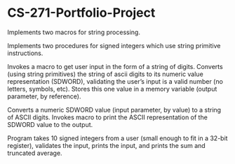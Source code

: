 # CS-271-Portfolio-Project

Implements two macros for string processing.

Implements two procedures for signed integers which use string primitive instructions. 

Invokes a macro to get user input in the form of a string of digits. Converts (using string primitives) the string of ascii digits to its numeric value representation (SDWORD), validating the user’s input is a valid number (no letters, symbols, etc). Stores this one value in a memory variable (output parameter, by reference). 

Converts a numeric SDWORD value (input parameter, by value) to a string of ASCII digits. Invokes macro to print the ASCII representation of the SDWORD value to the output.

Program takes 10 signed integers from a user (small enough to fit in a 32-bit register), validates the input, prints the input, and prints the sum and truncated average. 
